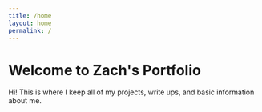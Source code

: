 ```yaml
---
title: /home
layout: home
permalink: /
---
```



# Welcome to Zach's Portfolio

Hi! This is where I keep all of my projects, write ups, and basic information about me.  
